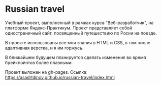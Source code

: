 # Russian travel

Учебный проект, выполненный в рамках курса "Веб-разработчик", на платформе Яндекс-Практикум. Проект представляет собой одностраничный сайт, посвященный путешествию по Росии на поезде.

В проекте использованы все мои знания в HTML и СSS, в том числе адаптивная верстка, и я им горжусь.

В ближайшем будущем планируется сделать изменения во время брейкпойнтов более плавными.

Проект выложен на gh-pages. Cсылка: https://asadrtdinov.github.io/russian-travel/index.html
